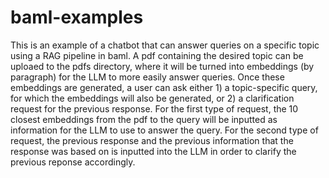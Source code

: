 # baml-examples
This is an example of a chatbot that can answer queries on a specific topic using a RAG pipeline in baml. A pdf containing the desired topic can be uploaed to the pdfs directory, where it will be turned into embeddings (by paragraph) for the LLM to more easily answer queries. Once these embeddings are generated, a user can ask either 1) a topic-specific query, for which the embeddings will also be generated, or 2) a clarification request for the previous response. For the first type of request, the 10 closest embeddings from the pdf to the query will be inputted as information for the LLM to use to answer the query. For the second type of request, the previous response and the previous information that the response was based on is inputted into the LLM in order to clarify the previous reponse accordingly. 

